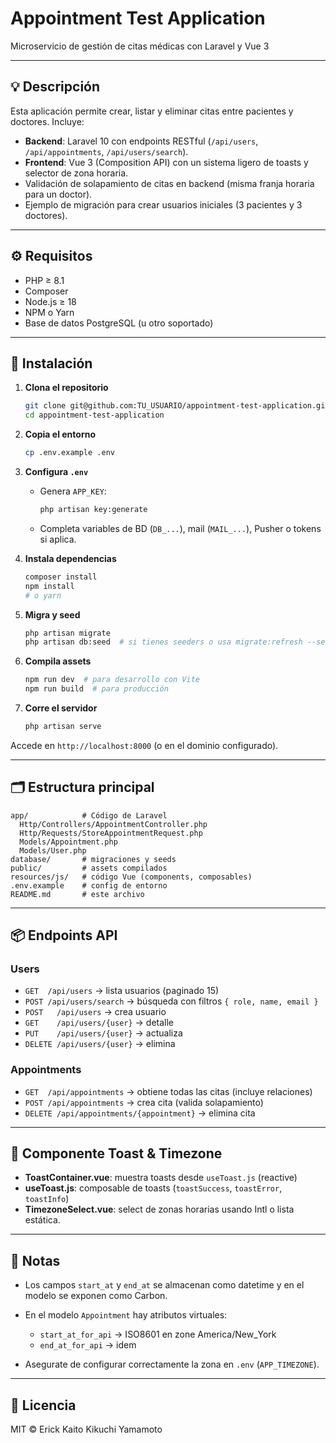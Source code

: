 # Appointment Test Application

Microservicio de gestión de citas médicas con Laravel y Vue 3

---

## 💡 Descripción

Esta aplicación permite crear, listar y eliminar citas entre pacientes y doctores. Incluye:

* **Backend**: Laravel 10 con endpoints RESTful (`/api/users`, `/api/appointments`, `/api/users/search`).
* **Frontend**: Vue 3 (Composition API) con un sistema ligero de toasts y selector de zona horaria.
* Validación de solapamiento de citas en backend (misma franja horaria para un doctor).
* Ejemplo de migración para crear usuarios iniciales (3 pacientes y 3 doctores).

---

## ⚙️ Requisitos

* PHP ≥ 8.1
* Composer
* Node.js ≥ 18
* NPM o Yarn
* Base de datos PostgreSQL (u otro soportado)

---

## 🚀 Instalación

1. **Clona el repositorio**

   ```bash
   git clone git@github.com:TU_USUARIO/appointment-test-application.git
   cd appointment-test-application
   ```

2. **Copia el entorno**

   ```bash
   cp .env.example .env
   ```

3. **Configura `.env`**

   * Genera `APP_KEY`:

     ```bash
     php artisan key:generate
     ```
   * Completa variables de BD (`DB_...`), mail (`MAIL_...`), Pusher o tokens si aplica.

4. **Instala dependencias**

   ```bash
   composer install
   npm install
   # o yarn
   ```

5. **Migra y seed**

   ```bash
   php artisan migrate
   php artisan db:seed  # si tienes seeders o usa migrate:refresh --seed
   ```

6. **Compila assets**

   ```bash
   npm run dev  # para desarrollo con Vite
   npm run build  # para producción
   ```

7. **Corre el servidor**

   ```bash
   php artisan serve
   ```

Accede en `http://localhost:8000` (o en el dominio configurado).

---

## 🗂 Estructura principal

```
app/            # Código de Laravel
  Http/Controllers/AppointmentController.php
  Http/Requests/StoreAppointmentRequest.php
  Models/Appointment.php
  Models/User.php
database/       # migraciones y seeds
public/         # assets compilados
resources/js/   # código Vue (components, composables)
.env.example    # config de entorno
README.md       # este archivo
```

---

## 📦 Endpoints API

### Users

* `GET  /api/users` → lista usuarios (paginado 15)
* `POST /api/users/search` → búsqueda con filtros `{ role, name, email }`
* `POST   /api/users` → crea usuario
* `GET    /api/users/{user}` → detalle
* `PUT    /api/users/{user}` → actualiza
* `DELETE /api/users/{user}` → elimina

### Appointments

* `GET  /api/appointments` → obtiene todas las citas (incluye relaciones)
* `POST /api/appointments` → crea cita (valida solapamiento)
* `DELETE /api/appointments/{appointment}` → elimina cita

---

## 🔧 Componente Toast & Timezone

* **ToastContainer.vue**: muestra toasts desde `useToast.js` (reactive)
* **useToast.js**: composable de toasts (`toastSuccess`, `toastError`, `toastInfo`)
* **TimezoneSelect.vue**: select de zonas horarias usando Intl o lista estática.

---

## 📝 Notas

* Los campos `start_at` y `end_at` se almacenan como datetime y en el modelo se exponen como Carbon.
* En el modelo `Appointment` hay atributos virtuales:

  * `start_at_for_api` → ISO8601 en zone America/New\_York
  * `end_at_for_api`   → idem
* Asegurate de configurar correctamente la zona en `.env` (`APP_TIMEZONE`).

---

## 📄 Licencia

MIT © Erick Kaito Kikuchi Yamamoto
